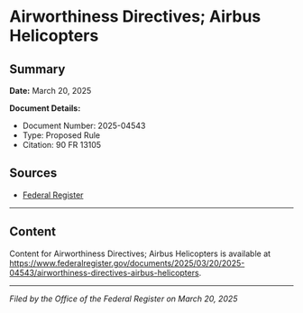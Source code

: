 # Airworthiness Directives; Airbus Helicopters

## Summary

**Date:** March 20, 2025

**Document Details:**
- Document Number: 2025-04543
- Type: Proposed Rule
- Citation: 90 FR 13105

## Sources
- [Federal Register](https://www.federalregister.gov/documents/2025/03/20/2025-04543/airworthiness-directives-airbus-helicopters)

---

## Content

Content for Airworthiness Directives; Airbus Helicopters is available at https://www.federalregister.gov/documents/2025/03/20/2025-04543/airworthiness-directives-airbus-helicopters.

---

*Filed by the Office of the Federal Register on March 20, 2025*
